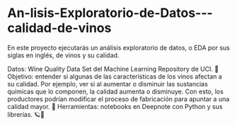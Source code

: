 # An-lisis-Exploratorio-de-Datos---calidad-de-vinos


En este proyecto ejecutarás un análisis exploratorio de datos, o EDA por sus siglas en inglés, de vinos y su calidad.

Datos: Wine Quality Data Set del Machine Learning Repository de UCI. 🧮
Objetivo: entender si algunas de las características de los vinos afectan a su calidad. Por ejemplo, ver si al aumentar o disminuir las sustancias químicas que lo componen, la calidad aumenta o disminuye. Con esto, los productores podrían modificar el proceso de fabricación para apuntar a una calidad mayor. 🍷
Herramientas: notebooks en Deepnote con Python y sus librerías. 🪐🐍

